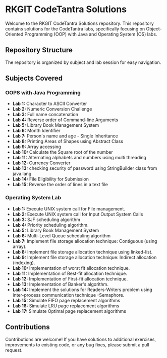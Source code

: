 # RKGIT CodeTantra Solutions

Welcome to the RKGIT CodeTantra Solutions repository. This repository contains solutions for the CodeTantra labs, specifically focusing on Object-Oriented Programming (OOP) with Java and Operating System (OS) labs.

## Repository Structure

The repository is organized by subject and lab session for easy navigation.


## Subjects Covered

### OOPS with Java Programming
- **Lab 1:** Character to ASCII Converter
- **Lab 2:** Numeric Conversion Challenge
- **Lab 3:** Full name concatenation
- **Lab 4:** Reverse order of Command-line Arguments
- **Lab 5:** Library Book Management System
- **Lab 6:** Month Identifier
- **Lab 7:** Person's name and age - Single Inheritance
- **Lab 8:** Printing Areas of Shapes using Abstract Class
- **Lab 9:** Array accessing
- **Lab 10:** Calculate the Square root of the number
- **Lab 11:** Alternating alphabets and numbers using multi threading
- **Lab 12:** Currency Converter
- **Lab 13:** checking security of password using StringBuilder class from java.lang
- **Lab 14:** File Eligibility for Submission
- **Lab 15:** Reverse the order of lines in a text file

### Operating System Lab
- **Lab 1:** Execute UNIX system call for File management.
- **Lab 2:** Execute UNIX system call for Input Output System Calls
- **Lab 3:** SJF scheduling algorithm
- **Lab 4:** Priority scheduling algorithm.
- **Lab 5:** Library Book Management System
- **Lab 6:** Multi-Level Queue scheduling algorithm
- **Lab 7:** Implement file storage allocation technique: Contiguous (using array).
- **Lab 8:** 	Implement file storage allocation technique using linked-list.	
- **Lab 9:** Implement file storage allocation technique: Indirect allocation (indexing).
- **Lab 10:** Implementation of worst fit allocation technique.
- **Lab 11:** Implementation of Best-fit allocation technique.
- **Lab 12:** Implementation of First-fit allocation technique.
- **Lab 13:** Implementation of Banker's algorithm.
- **Lab 14:** Implement the solutions for Readers-Writers problem using inter-process communication technique -Semaphore.
- **Lab 15:** Simulate FIFO page replacement algorithms
- **Lab 16:** Simulate LRU page replacement algorithms
- **Lab 17:** Simulate Optimal page replacement algorithms

## Contributions
Contributions are welcome! If you have solutions to additional exercises, improvements to existing code, or any bug fixes, please submit a pull request.